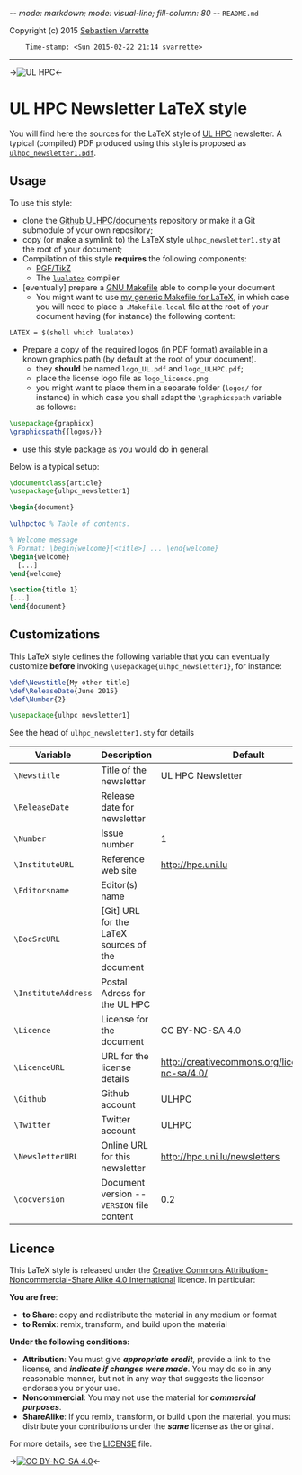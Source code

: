 -*- mode: markdown; mode: visual-line; fill-column: 80 -*-
`README.md`

Copyright (c) 2015 [Sebastien Varrette](mailto:Sebastien.Varrette@uni.lu)

        Time-stamp: <Sun 2015-02-22 21:14 svarrette>

-------------------
->![UL HPC](https://github.com/ULHPC/documents/raw/master/logos/by_size/logo_ULHPC_150_150.png)<-

# UL HPC Newsletter LaTeX style

You will find here the sources for the LaTeX style of [UL HPC](http://hpc.uni.lu) newsletter.
A typical (compiled) PDF produced using this style is proposed as [`ulhpc_newsletter1.pdf`](ulhpc_newsletter1.pdf).

## Usage

To use this style:

* clone the [Github ULHPC/documents](https://github.com/ULHPC/documents) repository or make it a Git submodule of your own repository;
* copy (or make a symlink to) the LaTeX style `ulhpc_newsletter1.sty` at the root of your document;
* Compilation of this style __requires__ the following components:
   - [PGF/TikZ](http://sourceforge.net/projects/pgf/)
   - The [`lualatex`](http://www.luatex.org/) compiler
* [eventually] prepare a [GNU Makefile](http://www.gnu.org/software/make/manual/make.html) able to compile your document
   - You might want to use [my generic Makefile for LaTeX](https://github.com/Falkor/Makefiles/blob/devel/latex/Makefile), in which case you will need to place a `.Makefile.local` file at the root of your document having (for instance) the following content:

```make
LATEX = $(shell which lualatex)
```
	 
* Prepare a copy of the required logos (in PDF format) available in a known graphics path (by default at the root of your document). 
   - they **should** be named `logo_UL.pdf` and `logo_ULHPC.pdf`;
   - place the license logo file as `logo_licence.png`
   - you might want to place them in a separate folder (`logos/` for instance) in which case you shall adapt the `\graphicspath` variable as follows:

```latex
\usepackage{graphicx}
\graphicspath{{logos/}}
```

* use this style package as you would do in general.

Below is a typical setup:

```latex
\documentclass{article}
\usepackage{ulhpc_newsletter1}

\begin{document}

\ulhpctoc % Table of contents. 

% Welcome message
% Format: \begin{welcome}[<title>] ... \end{welcome}
\begin{welcome}
  [...]
\end{welcome}

\section{title 1}
[...]
\end{document}
```

## Customizations

This LaTeX style defines the following variable that you can eventually customize **before** invoking `\usepackage{ulhpc_newsletter1}`, for instance:

```latex
\def\Newstitle{My other title}
\def\ReleaseDate{June 2015}
\def\Number{2}

\usepackage{ulhpc_newsletter1}
```

See the head of `ulhpc_newsletter1.sty` for details

| Variable            | Description                                     | Default                                           |
|---------------------|-------------------------------------------------|---------------------------------------------------|
| `\Newstitle`        | Title of the newsletter                         | UL HPC Newsletter                                 |
| `\ReleaseDate`      | Release date for newsletter                     |                                                   |
| `\Number`           | Issue number                                    | 1                                                 |
| `\InstituteURL`     | Reference web site                              | http://hpc.uni.lu                                 |
| `\Editorsname`      | Editor(s) name                                  |                                                   |
| `\DocSrcURL`        | [Git] URL for the LaTeX sources of the document |                                                   |
| `\InstituteAddress` | Postal Adress for the UL HPC                    |                                                   |
| `\Licence`          | License for the document                        | CC BY-NC-SA 4.0                                   |
| `\LicenceURL`       | URL for the license details                     | http://creativecommons.org/licenses/by-nc-sa/4.0/ |
| `\Github`           | Github account                                  | ULHPC                                             |
| `\Twitter`          | Twitter account                                 | ULHPC                                             |
| `\NewsletterURL`    | Online URL for this newsletter                  | http://hpc.uni.lu/newsletters                     |
| `\docversion`       | Document version -- `VERSION` file content      | 0.2                                               |

## Licence

This LaTeX style is released under the [Creative Commons Attribution-Noncommercial-Share Alike 4.0 International](http://creativecommons.org/licenses/by-nc-sa/2.0/fr/deed.en_US)
licence. In particular:

__You are free__:

* __to Share__:  copy and redistribute the material in any medium or format
* __to Remix__:  remix, transform, and build upon the material


__Under the following conditions:__

* __Attribution__: You must give **_appropriate credit_**, provide a link to the license, and **_indicate if changes were made_**. You may do so in any reasonable manner, but not in any way that suggests the licensor endorses you or your use.
* __Noncommercial__: You may not use the material for **_commercial purposes_**.
* __ShareAlike__:    If you remix, transform, or build upon the material, you must distribute your contributions under the **_same_** license as the original.


For more details, see the [LICENSE](LICENSE) file.

->[![CC BY-NC-SA 4.0](https://raw.githubusercontent.com/ULHPC/documents/master/logos/licences/cc-by-nc-sa.png)](https://creativecommons.org/licenses/by-nc-sa/4.0/)<-
